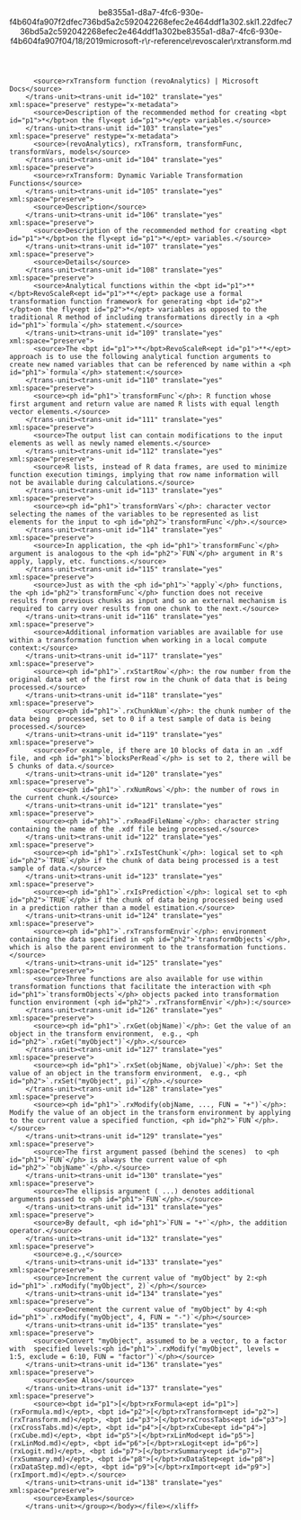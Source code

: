 <?xml version="1.0"?><xliff version="1.2" xmlns="urn:oasis:names:tc:xliff:document:1.2" xmlns:xsi="http://www.w3.org/2001/XMLSchema-instance" xsi:schemaLocation="urn:oasis:names:tc:xliff:document:1.2 xliff-core-1.2-transitional.xsd"><file datatype="xml" original="rxtransform.md" source-language="en-US" target-language="en-US"><header><tool tool-id="mdxliff" tool-name="mdxliff" tool-version="1.0-d1654b2" tool-company="Microsoft" /><xliffext:skl_file_name xmlns:xliffext="urn:microsoft:content:schema:xliffextensions">be8355a1-d8a7-4fc6-930e-f4b604fa907f2dfec736bd5a2c592042268efec2e464ddf1a302.skl</xliffext:skl_file_name><xliffext:version xmlns:xliffext="urn:microsoft:content:schema:xliffextensions">1.2</xliffext:version><xliffext:ms.openlocfilehash xmlns:xliffext="urn:microsoft:content:schema:xliffextensions">2dfec736bd5a2c592042268efec2e464ddf1a302</xliffext:ms.openlocfilehash><xliffext:ms.sourcegitcommit xmlns:xliffext="urn:microsoft:content:schema:xliffextensions">be8355a1-d8a7-4fc6-930e-f4b604fa907f</xliffext:ms.sourcegitcommit><xliffext:ms.lasthandoff xmlns:xliffext="urn:microsoft:content:schema:xliffextensions">04/18/2019</xliffext:ms.lasthandoff><xliffext:ms.openlocfilepath xmlns:xliffext="urn:microsoft:content:schema:xliffextensions">microsoft-r\r-reference\revoscaler\rxtransform.md</xliffext:ms.openlocfilepath></header><body><group id="content" extype="content"><trans-unit id="101" translate="yes" xml:space="preserve" restype="x-metadata">
          <source>rxTransform function (revoAnalytics) | Microsoft Docs</source>
        </trans-unit><trans-unit id="102" translate="yes" xml:space="preserve" restype="x-metadata">
          <source>Description of the recommended method for creating <bpt id="p1">*</bpt>on the fly<ept id="p1">*</ept> variables.</source>
        </trans-unit><trans-unit id="103" translate="yes" xml:space="preserve" restype="x-metadata">
          <source>(revoAnalytics), rxTransform, transformFunc, transformVars, models</source>
        </trans-unit><trans-unit id="104" translate="yes" xml:space="preserve">
          <source>rxTransform: Dynamic Variable Transformation Functions</source>
        </trans-unit><trans-unit id="105" translate="yes" xml:space="preserve">
          <source>Description</source>
        </trans-unit><trans-unit id="106" translate="yes" xml:space="preserve">
          <source>Description of the recommended method for creating <bpt id="p1">*</bpt>on the fly<ept id="p1">*</ept> variables.</source>
        </trans-unit><trans-unit id="107" translate="yes" xml:space="preserve">
          <source>Details</source>
        </trans-unit><trans-unit id="108" translate="yes" xml:space="preserve">
          <source>Analytical functions within the <bpt id="p1">**</bpt>RevoScaleR<ept id="p1">**</ept> package use a formal transformation function framework for generating <bpt id="p2">*</bpt>on the fly<ept id="p2">*</ept> variables as opposed to the traditional R method of including transformations directly in a <ph id="ph1">`formula`</ph> statement.</source>
        </trans-unit><trans-unit id="109" translate="yes" xml:space="preserve">
          <source>The <bpt id="p1">**</bpt>RevoScaleR<ept id="p1">**</ept> approach is to use the following analytical function arguments to create new named variables that can be referenced by name within a <ph id="ph1">`formula`</ph> statement:</source>
        </trans-unit><trans-unit id="110" translate="yes" xml:space="preserve">
          <source><ph id="ph1">`transformFunc`</ph>: R function whose first argument and return value are named R lists with equal length vector elements.</source>
        </trans-unit><trans-unit id="111" translate="yes" xml:space="preserve">
          <source>The output list can contain modifications to the input elements as well as newly named elements.</source>
        </trans-unit><trans-unit id="112" translate="yes" xml:space="preserve">
          <source>R lists, instead of R data frames, are used to minimize function execution timings, implying that row name information will not be available during calculations.</source>
        </trans-unit><trans-unit id="113" translate="yes" xml:space="preserve">
          <source><ph id="ph1">`transformVars`</ph>: character vector selecting the names of the variables to be represented as list elements for the input to <ph id="ph2">`transformFunc`</ph>.</source>
        </trans-unit><trans-unit id="114" translate="yes" xml:space="preserve">
          <source>In application, the <ph id="ph1">`transformFunc`</ph> argument is analogous to the <ph id="ph2">`FUN`</ph> argument in R's apply, lapply, etc. functions.</source>
        </trans-unit><trans-unit id="115" translate="yes" xml:space="preserve">
          <source>Just as with the <ph id="ph1">`*apply`</ph> functions, the <ph id="ph2">`transformFunc`</ph> function does not receive results from previous chunks as input and so an external mechanism is required to carry over results from one chunk to the next.</source>
        </trans-unit><trans-unit id="116" translate="yes" xml:space="preserve">
          <source>Additional information variables are available for use within a transformation function when working in a local compute context:</source>
        </trans-unit><trans-unit id="117" translate="yes" xml:space="preserve">
          <source><ph id="ph1">`.rxStartRow`</ph>: the row number from the original data set of the first row in the chunk of data that is being processed.</source>
        </trans-unit><trans-unit id="118" translate="yes" xml:space="preserve">
          <source><ph id="ph1">`.rxChunkNum`</ph>: the chunk number of the data being  processed, set to 0 if a test sample of data is being processed.</source>
        </trans-unit><trans-unit id="119" translate="yes" xml:space="preserve">
          <source>For example, if there are 10 blocks of data in an .xdf file, and <ph id="ph1">`blocksPerRead`</ph> is set to 2, there will be 5 chunks of data.</source>
        </trans-unit><trans-unit id="120" translate="yes" xml:space="preserve">
          <source><ph id="ph1">`.rxNumRows`</ph>: the number of rows in the current chunk.</source>
        </trans-unit><trans-unit id="121" translate="yes" xml:space="preserve">
          <source><ph id="ph1">`.rxReadFileName`</ph>: character string containing the name of the .xdf file being processed.</source>
        </trans-unit><trans-unit id="122" translate="yes" xml:space="preserve">
          <source><ph id="ph1">`.rxIsTestChunk`</ph>: logical set to <ph id="ph2">`TRUE`</ph> if the chunk of data being processed is a test sample of data.</source>
        </trans-unit><trans-unit id="123" translate="yes" xml:space="preserve">
          <source><ph id="ph1">`.rxIsPrediction`</ph>: logical set to <ph id="ph2">`TRUE`</ph> if the chunk of data being processed being used in a prediction rather than a model estimation.</source>
        </trans-unit><trans-unit id="124" translate="yes" xml:space="preserve">
          <source><ph id="ph1">`.rxTransformEnvir`</ph>: environment containing the data specified in <ph id="ph2">`transformObjects`</ph>, which is also the parent environment to the transformation functions.</source>
        </trans-unit><trans-unit id="125" translate="yes" xml:space="preserve">
          <source>Three functions are also available for use within transformation functions that facilitate the interaction with <ph id="ph1">`transformObjects`</ph> objects packed into transformation function environment (<ph id="ph2">`.rxTransformEnvir`</ph>):</source>
        </trans-unit><trans-unit id="126" translate="yes" xml:space="preserve">
          <source><ph id="ph1">`.rxGet(objName)`</ph>: Get the value of an object in the transform environment,  e.g., <ph id="ph2">`.rxGet("myObject")`</ph>.</source>
        </trans-unit><trans-unit id="127" translate="yes" xml:space="preserve">
          <source><ph id="ph1">`.rxSet(objName, objValue)`</ph>: Set the value of an object in the transform environment,  e.g., <ph id="ph2">`.rxSet("myObject", pi)`</ph>.</source>
        </trans-unit><trans-unit id="128" translate="yes" xml:space="preserve">
          <source><ph id="ph1">`.rxModify(objName, ..., FUN = "+")`</ph>: Modify the value of an object in the transform environment by applying to the current value a specified function, <ph id="ph2">`FUN`</ph>.</source>
        </trans-unit><trans-unit id="129" translate="yes" xml:space="preserve">
          <source>The first argument passed (behind the scenes)  to <ph id="ph1">`FUN`</ph> is always the current value of <ph id="ph2">`"objName"`</ph>.</source>
        </trans-unit><trans-unit id="130" translate="yes" xml:space="preserve">
          <source>The ellipsis argument ( ...) denotes additional  arguments passed to <ph id="ph1">`FUN`</ph>.</source>
        </trans-unit><trans-unit id="131" translate="yes" xml:space="preserve">
          <source>By default, <ph id="ph1">`FUN = "+"`</ph>, the addition operator.</source>
        </trans-unit><trans-unit id="132" translate="yes" xml:space="preserve">
          <source>e.g.,</source>
        </trans-unit><trans-unit id="133" translate="yes" xml:space="preserve">
          <source>Increment the current value of "myObject" by 2:<ph id="ph1">`.rxModify("myObject", 2)`</ph></source>
        </trans-unit><trans-unit id="134" translate="yes" xml:space="preserve">
          <source>Decrement the current value of "myObject" by 4:<ph id="ph1">`.rxModify("myObject", 4, FUN = "-")`</ph></source>
        </trans-unit><trans-unit id="135" translate="yes" xml:space="preserve">
          <source>Convert "myObject", assumed to be a vector, to a factor with  specified levels:<ph id="ph1">`.rxModify("myObject", levels = 1:5, exclude = 6:10, FUN = "factor")`</ph></source>
        </trans-unit><trans-unit id="136" translate="yes" xml:space="preserve">
          <source>See Also</source>
        </trans-unit><trans-unit id="137" translate="yes" xml:space="preserve">
          <source><bpt id="p1">[</bpt>rxFormula<ept id="p1">](rxFormula.md)</ept>, <bpt id="p2">[</bpt>rxTransform<ept id="p2">](rxTransform.md)</ept>, <bpt id="p3">[</bpt>rxCrossTabs<ept id="p3">](rxCrossTabs.md)</ept>, <bpt id="p4">[</bpt>rxCube<ept id="p4">](rxCube.md)</ept>, <bpt id="p5">[</bpt>rxLinMod<ept id="p5">](rxLinMod.md)</ept>, <bpt id="p6">[</bpt>rxLogit<ept id="p6">](rxLogit.md)</ept>, <bpt id="p7">[</bpt>rxSummary<ept id="p7">](rxSummary.md)</ept>, <bpt id="p8">[</bpt>rxDataStep<ept id="p8">](rxDataStep.md)</ept>, <bpt id="p9">[</bpt>rxImport<ept id="p9">](rxImport.md)</ept>.</source>
        </trans-unit><trans-unit id="138" translate="yes" xml:space="preserve">
          <source>Examples</source>
        </trans-unit></group></body></file></xliff>